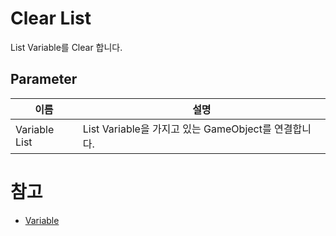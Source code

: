 # Clear List

List Variable를 Clear 합니다.

## Parameter

| **이름**        | **설명**                                   |
|---------------|------------------------------------------|
| Variable List | List Variable을 가지고 있는 GameObject를 연결합니다. |



# 참고
- [Variable](Variable.md)